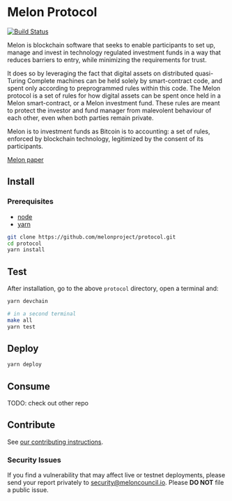 # Melon Protocol

[![Build Status](https://img.shields.io/travis/melonproject/protocol/master.svg?style=flat-square)](https://travis-ci.org/melonproject/protocol)

Melon is blockchain software that seeks to enable participants to set up, manage and invest in technology regulated investment funds in a way that reduces barriers to entry, while minimizing the requirements for trust.

It does so by leveraging the fact that digital assets on distributed quasi-Turing Complete machines can be held solely by smart-contract code, and spent only according to preprogrammed rules within this code.
The Melon protocol is a set of rules for how digital assets can be spent once held in a Melon smart-contract, or a Melon investment fund.
These rules are meant to protect the investor and fund manager from malevolent behaviour of each other, even when both parties remain private.

Melon is to investment funds as Bitcoin is to accounting: a set of rules, enforced by blockchain technology, legitimized by the consent of its participants.

[Melon paper](https://github.com/melonproject/paper/blob/specs/specs.pdf)

## Install

### Prerequisites

- [node](https://www.nodejs.org)
- [yarn](https://www.yarnpkg.com)

```sh
git clone https://github.com/melonproject/protocol.git
cd protocol
yarn install
```

## Test

After installation, go to the above `protocol` directory, open a terminal and:

```sh
yarn devchain

# in a second terminal
make all
yarn test
```

## Deploy

```sh
yarn deploy
```

## Consume

TODO: check out other repo

## Contribute

See [our contributing instructions](CONTRIBUTING.md).

### Security Issues

If you find a vulnerability that may affect live or testnet deployments, please send your report privately to [security@meloncouncil.io](mailto:security@meloncouncil.io). Please **DO NOT** file a public issue.
